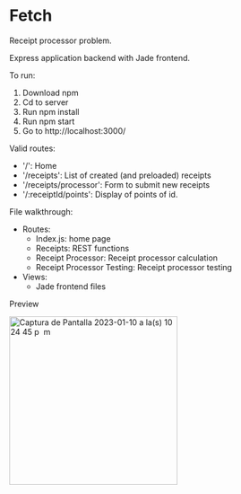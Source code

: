 # Fetch

Receipt processor problem.

Express application backend with Jade frontend.


To run:
1. Download npm
2. Cd to server
3. Run npm install
4. Run npm start
5. Go to http://localhost:3000/


Valid routes:
- '/': Home
- '/receipts': List of created (and preloaded) receipts
- '/receipts/processor': Form to submit new receipts
- '/:receiptId/points': Display of points of id.


File walkthrough:
- Routes: 
  - Index.js: home page
  - Receipts: REST functions
  - Receipt Processor: Receipt processor calculation
  - Receipt Processor Testing: Receipt processor testing
- Views: 
  - Jade frontend files 
 
 
 Preview
 
 
<img width="300" alt="Captura de Pantalla 2023-01-10 a la(s) 10 24 45 p  m" src="https://user-images.githubusercontent.com/18289791/211710752-dab99801-52c2-4263-971e-e40bd250c343.png">
